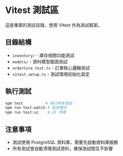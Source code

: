 # Vitest 測試區

這是專案的測試目錄，使用 Vitest 作為測試框架。

## 目錄結構
- `inventory/` - 庫存相關功能測試
- `models/` - 資料模型驗證測試
- `orderCore.test.ts` - 訂單核心邏輯測試
- `vitest.setup.ts` - 測試環境初始化設定

## 執行測試
```bash
npm test          # 執行所有測試
npm run test:watch # 監控模式
npm run test:ui    # UI 界面
```

## 注意事項
- 測試使用 PostgreSQL 資料庫，需要先啟動資料庫服務
- 所有測試會自動清理測試資料，確保測試間互不影響
